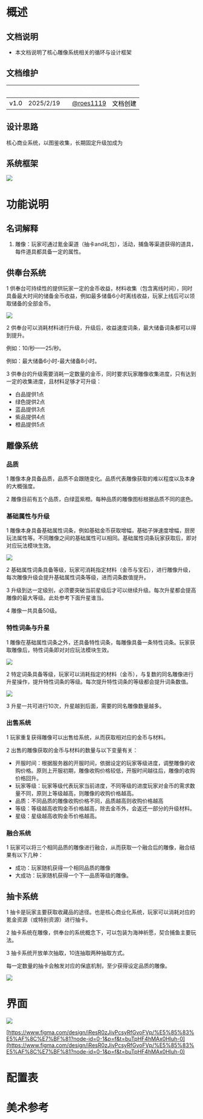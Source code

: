 # **概述**
## **文档说明**
+ 本文档说明了核心雕像系统相关的循环与设计框架

## **文档维护**
| <font style="color:white;">版本</font> | <font style="color:white;">时间</font> | | <font style="color:white;">负责人</font> | <font style="color:white;">修改内容</font> |
| :---: | :---: | --- | :---: | :--- |
| <font style="color:black;">v1.0</font> | 2025/2/19 | | [@roes1119](undefined/roes1119) | <font style="color:black;">文档创建</font> |


## **设计思路**
核心商业系统，以图鉴收集，长期固定升级加成为

## 系统框架
![](https://cdn.nlark.com/yuque/0/2025/png/45603655/1740466000685-0b74326f-218b-4a9d-bd67-39b973b7f744.png)

# **功能说明**
## 名词解释
1. 雕像：玩家可通过氪金渠道（抽卡and礼包），活动，捕鱼等渠道获得的道具，每件道具都具备一定的属性。

## 供奉台系统
1 供奉台可持续性的提供玩家一定的金币收益，材料收集（包含离线时间），同时具备最大时间的储备金币收益，例如最多储备6小时离线收益，玩家上线后可以领取储备的全部金币。

![](https://cdn.nlark.com/yuque/0/2025/png/45603655/1740464930429-d6b9a348-751b-4a89-ac06-700c78687b56.png)

2 供奉台可以消耗材料进行升级，升级后，收益速度词条，最大储备词条都可以得到提升。

例如：10/秒——25/秒。

例如：最大储备6小时-最大储备8小时。

3 供奉台的升级需要消耗一定数量的金币，同时要求玩家雕像收集进度，只有达到一定的收集进度，且材料足够才可升级：

+ 白品提供1点
+ 绿色提供2点
+ 蓝品提供3点
+ 紫品提供4点
+ 橙品提供5点



## 雕像系统
### 品质
1 雕像本身具备品质，品质不会跟随变化。品质代表雕像获取的难以程度以及本身的大概强度。

2 雕像目前有五个品质，白绿蓝紫橙。每种品质的雕像图标根据品质不同的底色。

### 基础属性与升级
1 雕像本身具备基础属性词条，例如基础金币获取增幅，基础子弹速度增幅，厨房玩法属性等。不同雕像之间的基础属性可以相同。基础属性词条玩家获取后，即对对应玩法模块生效。

![](https://cdn.nlark.com/yuque/0/2025/png/45603655/1740036577357-373a7705-29f2-4a4f-be9d-cc0a51f342c6.png)

2 基础属性词条具备等级，玩家可消耗指定材料（金币与宝石），进行雕像升级，每次雕像升级会提升基础属性词条等级，进而词条数值提升。

3 升级到达一定级别，必须要突破当前星级后才可以继续升级。每次升星都会提高雕像的最大等级。此处参考下面升星谁当。

4 雕像一共具备50级。

### 特性词条与升星
1 雕像在基础属性词条之外，还具备特性词条，每雕像具备一条特性词条。玩家获取雕像后，特性词条即对对应玩法模块生效。

![](https://cdn.nlark.com/yuque/0/2025/png/45603655/1740036946447-bcba91b6-8931-4800-b232-b182adf992dd.png)

2 特定词条具备等级，玩家可以消耗指定的材料（金币），与复数的同名雕像进行升星操作，提升特性词条的等级。每次提升特性词条的等级都会提升词条数值。

![](https://cdn.nlark.com/yuque/0/2025/png/45603655/1740036993930-6e64de4e-bf42-412b-aa4a-b82b6d3fd990.png)

3 升星一共可进行10次，升星越到后面，需要的同名雕像数量越多。

### 出售系统
1 玩家重复获得雕像可以出售给系统，从而获取相对应的金币与材料。

2 出售的雕像获取的金币与材料的数量与以下变量有关：

+ 开服时间：根据服务器的开服时间，依据设定的玩家等级进度，调整雕像的收购价格。原则上开服初期，雕像收购价格较低，开服时间越往后，雕像的收购价格回升。
+ 玩家等级：玩家等级代表玩家当前进度，不同等级的进度玩家对金币的需求数量不同，原则上等级越高，则雕像的收购价格越高。
+ 品质：不同品质的雕像收购价格不同，品质越高则收购价格越高
+ 等级：等级越高收购金币价格越高，除去金币外，会返还一部分的升级材料。
+ 星级：星级越高收购金币价格越高。

### 融合系统
1 玩家可以将三个相同品质的雕像进行融合，从而获取一个融合后的雕像，融合结果有以下几种：

+ 成功：玩家随机获得一个相同品质的雕像
+ 大成功：玩家随机获得一个下一品质等级的雕像。

## 抽卡系统
1 抽卡是玩家主要获取收藏品的途径。也是核心商业化系统，玩家可以消耗对应的氪金资源（或特别资源）进行抽卡。

2 抽卡系统在雕像，供奉台的系统概念下，可以包装为海神祈愿，契合捕鱼主要玩法。

3 抽卡系统开放单次抽取，10连抽取两种抽取方式。

每一定数量的抽卡会触发对应的保底机制，至少获得设定品质的雕像。

![](https://cdn.nlark.com/yuque/0/2025/png/45603655/1740039930626-6ed6de64-6336-4e3a-b2f9-6540709889fd.png)

# 界面
![](https://cdn.nlark.com/yuque/0/2025/png/45603655/1740121417720-c7ec51f1-27fc-4f98-a69b-c35ca67ab84f.png)

[https://www.figma.com/design/iResR0zJjvPcsyRfGvoFVp/%E5%85%83%E5%AF%8C%E7%BF%81?node-id=0-1&p=f&t=buTpHF4hMAx0Hluh-0](https://www.figma.com/design/iResR0zJjvPcsyRfGvoFVp/%E5%85%83%E5%AF%8C%E7%BF%81?node-id=0-1&p=f&t=buTpHF4hMAx0Hluh-0)

# 配置表
# 美术参考 








